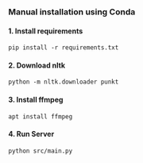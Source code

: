 ### Manual installation using Conda

#### 1. Install requirements

```
pip install -r requirements.txt
```

#### 2. Download nltk
```
python -m nltk.downloader punkt
```

#### 3. Install ffmpeg
```
apt install ffmpeg
```

#### 4. Run Server
```
python src/main.py
```
